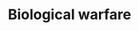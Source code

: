 ---
title: Biological warfare
longTitle: 'Biological warfare'
tags:
- gccommon
narrowerTerm:
- "[[War]]"
relatedTerm:
- "[[Chemical warfare Biological weapons]]"
use:
- "[[Bacteriological warfare]]"
---